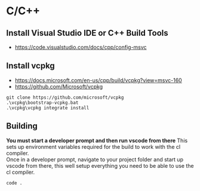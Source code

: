 # C/C++  
## Install Visual Studio IDE or C++ Build Tools  
- https://code.visualstudio.com/docs/cpp/config-msvc  
  
## Install vcpkg  
- https://docs.microsoft.com/en-us/cpp/build/vcpkg?view=msvc-160  
- https://github.com/Microsoft/vcpkg  
```code
git clone https://github.com/microsoft/vcpkg
.\vcpkg\bootstrap-vcpkg.bat
.\vcpkg\vcpkg integrate install
```  
##  Building  
**You must start a developer prompt and then run vscode from there**
This sets up environment variables required for the build to work with the cl compiler.  
Once in a developer prompt, navigate to your project folder and start up vscode from there, this well setup everything you need to be able to use the cl compiler.  
```code
code .
```  